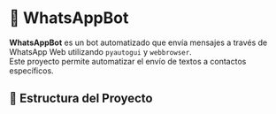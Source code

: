 # 📲 WhatsAppBot

**WhatsAppBot** es un bot automatizado que envía mensajes a través de WhatsApp Web utilizando `pyautogui` y `webbrowser`.  
Este proyecto permite automatizar el envío de textos a contactos específicos.

## 📂 Estructura del Proyecto

